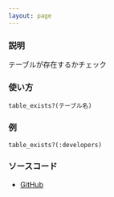 ```yaml
---
layout: page
---
```

### 説明
テーブルが存在するかチェック

### 使い方
    table_exists?(テーブル名)

### 例
    table_exists?(:developers)

### ソースコード
* [GitHub](https://github.com/rails/rails/blob/7785417984f61a9d5e00416c13b89dce2ee02daf/activerecord/lib/active_record/connection_adapters/abstract/schema_statements.rb#L26)